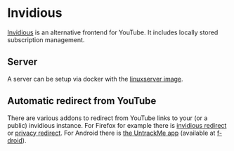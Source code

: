 # Invidious

[Invidious](https://github.com/iv-org/invidious) is an alternative frontend for
YouTube.
It includes locally stored subscription management.

## Server

A server can be setup via docker with the [linuxserver image](./docker-images/linuxserver_-_jellyfin.md).

## Automatic redirect from YouTube

There are various addons to redirect from YouTube links to your (or a public)
invidious instance.
For Firefox for example there is
[invidious redirect](https://addons.mozilla.org/en-US/firefox/addon/invidious-redirect-2/)
or [privacy redirect](https://addons.mozilla.org/en-US/firefox/addon/privacy-redirect/).
For Android there is
[the UntrackMe app](https://framagit.org/tom79/nitterizeme) (available at [f-droid](./f-droid.md)).
